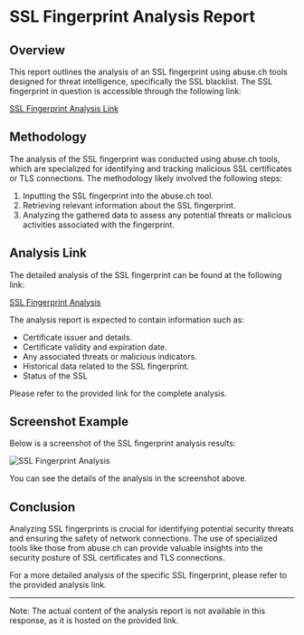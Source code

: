 # SSL Fingerprint Analysis Report

## Overview

This report outlines the analysis of an SSL fingerprint using abuse.ch tools designed for threat intelligence, specifically the SSL blacklist. The SSL fingerprint in question is accessible through the following link:

[SSL Fingerprint Analysis Link](https://sslbl.abuse.ch/ja3-fingerprints/51c64c77e60f3980eea90869b68c58a8/)

## Methodology

The analysis of the SSL fingerprint was conducted using abuse.ch tools, which are specialized for identifying and tracking malicious SSL certificates or TLS connections. The methodology likely involved the following steps:

1. Inputting the SSL fingerprint into the abuse.ch tool.
2. Retrieving relevant information about the SSL fingerprint.
3. Analyzing the gathered data to assess any potential threats or malicious activities associated with the fingerprint.

## Analysis Link

The detailed analysis of the SSL fingerprint can be found at the following link:

[SSL Fingerprint Analysis](https://sslbl.abuse.ch/ja3-fingerprints/51c64c77e60f3980eea90869b68c58a8/)

The analysis report is expected to contain information such as:

- Certificate issuer and details.
- Certificate validity and expiration date.
- Any associated threats or malicious indicators.
- Historical data related to the SSL fingerprint.
- Status of the SSL 

Please refer to the provided link for the complete analysis.
## Screenshot Example

Below is a screenshot of the SSL fingerprint analysis results:

![SSL Fingerprint Analysis](https://photos.app.goo.gl/ptDdWoCxiBztmsfW9)

You can see the details of the analysis in the screenshot above.

## Conclusion

Analyzing SSL fingerprints is crucial for identifying potential security threats and ensuring the safety of network connections. The use of specialized tools like those from abuse.ch can provide valuable insights into the security posture of SSL certificates and TLS connections.

For a more detailed analysis of the specific SSL fingerprint, please refer to the provided analysis link.

---
Note: The actual content of the analysis report is not available in this response, as it is hosted on the provided link.


